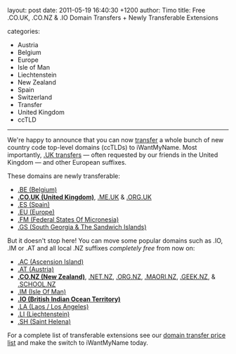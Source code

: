 layout: post
date: 2011-05-19 16:40:30 +1200
author: Timo
title: Free .CO.UK, .CO.NZ & .IO Domain Transfers + Newly Transferable Extensions

categories:
  - Austria
  - Belgium
  - Europe
  - Isle of Man
  - Liechtenstein
  - New Zealand
  - Spain
  - Switzerland
  - Transfer
  - United Kingdom
  - ccTLD

----

We're happy to announce that you can now [transfer](https://iwantmyname.com/domains/domain-transfer) a whole bunch of new country code top-level domains (ccTLDs) to iWantMyName. Most importantly,  [.UK transfers](https://iwantmyname.com/domains/co.uk-domain-registrar-transfer-united-kingdom) &mdash; often requested by our friends in the United Kingdom &mdash; and other European suffixes.

These domains are newly transferable:

* [.BE (Belgium)](https://iwantmyname.com/domains/be-domain-registrar-transfer-belgium)
* **[.CO.UK (United Kingdom)](https://iwantmyname.com/domains/co.uk-domain-registrar-transfer-united-kingdom)**, [.ME.UK](https://iwantmyname.com/domains/me.uk-domain-registrar-transfer-united-kingdom) & [.ORG.UK](https://iwantmyname.com/domains/org.uk-domain-registrar-transfer-united-kingdom)
* [.ES (Spain)](https://iwantmyname.com/domains/es-domain-registrar-transfer-spain)
* [.EU (Europe)](https://iwantmyname.com/domains/eu-domain-registrar-transfer-europe)
* [.FM (Federal States Of Micronesia)](https://iwantmyname.com/domains/fm-domain-registrar-transfer-federated-states-of-micronesia)
* [.GS (South Georgia & The Sandwich Islands)](https://iwantmyname.com/domains/gs-domain-registrar-transfer-south-georgia-and-the-south-sandwich-islands)

But it doesn't stop here! You can move some popular domains such as .IO, .IM or .AT and all local .NZ suffixes _completely free_ from now on:

* [.AC (Ascension Island)](https://iwantmyname.com/domains/ac-domain-registrar-transfer-ascension-island)
* [.AT (Austria)](https://iwantmyname.com/domains/at-domain-registrar-transfer-austria)
* **[.CO.NZ (New Zealand)](https://iwantmyname.com/domains/co.nz-domain-registrar-transfer-new-zealand)**, [.NET.NZ](https://iwantmyname.com/domains/net.nz-domain-registrar-transfer-new-zealand), [.ORG.NZ](https://iwantmyname.com/domains/org.nz-domain-registrar-transfer-new-zealand), [.MAORI.NZ](https://iwantmyname.com/domains/maori.nz-domain-name-registration-for-new-zealand), [.GEEK.NZ](https://iwantmyname.com/domains/geek.nz-domain-registrar-transfer-new-zealand), & [.SCHOOL.NZ](https://iwantmyname.com/domains/school.nz-domain-registrar-transfer-new-zealand)
* [.IM (Isle Of Man)](https://iwantmyname.com/domains/im-domain-registrar-transfer-isle-of-man)
* **[.IO (British Indian Ocean Territory)](https://iwantmyname.com/domains/io-domain-registrar-transfer-british-indian-ocean-territory)**
* [.LA (Laos / Los Angeles)](https://iwantmyname.com/domains/la-domain-registrar-transfer-laos)
* [.LI (Liechtenstein)](https://iwantmyname.com/domains/li-domain-registrar-transfer-liechtenstein)
* [.SH (Saint Helena)](https://iwantmyname.com/domains/sh-domain-registrar-transfer-saint-helena)

For a complete list of transferable extensions see our [domain transfer price list](https://iwantmyname.com/domains/domain-transfer) and make the switch to iWantMyName today.
